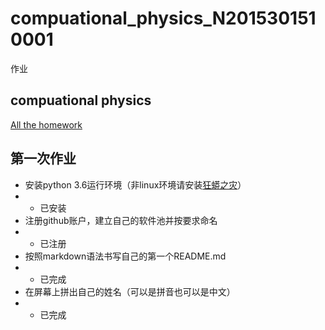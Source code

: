 # compuational_physics_N2015301510001
作业
## compuational physics   
[All the homework](https://github.com/cocolive/compuational_physics_N2015301510001/blob/master/Homework.md)
## 第一次作业
- 安装python 3.6运行环境（非linux环境请安装[狂蟒之灾](https://www.continuum.io/)）
- * 已安装
- 注册github账户，建立自己的软件池并按要求命名
- * 已注册
- 按照markdown语法书写自己的第一个README.md
- * 已完成
- 在屏幕上拼出自己的姓名（可以是拼音也可以是中文）
- * 已完成
